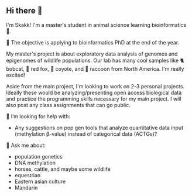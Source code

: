 ## Hi there 👋

I'm Skakk! I'm a master's student in animal science learning bioinformatics 🌱.

🎯 The objective is applying to bioinformatics PhD at the end of the year.

My master's project is about exploratory data analysis of genomes and epigenomes of wildlife populations. Our lab has many cool samples like 🐈 bobcat, 🦊 red fox, 🐺 coyote, and 🦝 raccoon from North America. I'm really excited!

Aside from the main project, I'm looking to work on 2-3 personal projects. Ideally these would be analyzing/presenting open access biological data and practice the programming skills necessary for my main project. I will also post any class assignments that can go public.

🤔 I’m looking for help with:
- Any suggestions on pop gen tools that analyze quantitative data input (methylation β-value) instead of categorical data (ACTGs)?

💬 Ask me about:
- population genetics
- DNA methylation
- horses, cattle, and maybe some wildlife
- equestrian
- Eastern asian culture
- Mandarin

<!--
**Skakk43/Skakk43** is a ✨ _special_ ✨ repository because its `README.md` (this file) appears on your GitHub profile.

Here are some ideas to get you started:

- 🔭 I’m currently working on ...
- 🌱 I’m currently learning ...
- 👯 I’m looking to collaborate on ...
- 🤔 I’m looking for help with ...
- 💬 Ask me about ...
- 📫 How to reach me: ...
- 😄 Pronouns: ...
- ⚡ Fun fact: ...
-->
